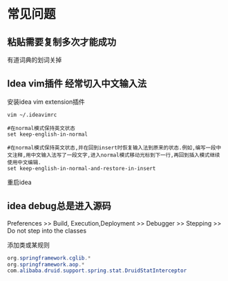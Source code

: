 # 常见问题

## 粘贴需要复制多次才能成功

有道词典的划词关掉

## Idea vim插件 经常切入中文输入法

安装idea vim extension插件

```shell
vim ~/.ideavimrc

#在normal模式保持英文状态
set keep-english-in-normal

#在normal模式保持英文状态,并在回到insert时恢复输入法到原来的状态.例如,编写一段中文注释,用中文输入法写了一段文字,进入normal模式移动光标到下一行,再回到插入模式继续使用中文编辑.
set keep-english-in-normal-and-restore-in-insert
```

重启idea

## idea debug总是进入源码

Preferences >>  Build, Execution,Deployment >> Debugger >> Stepping >> Do not step into the classes 

添加类或某规则

```java
org.springframework.cglib.*
org.springframework.aop.*
com.alibaba.druid.support.spring.stat.DruidStatInterceptor
```



